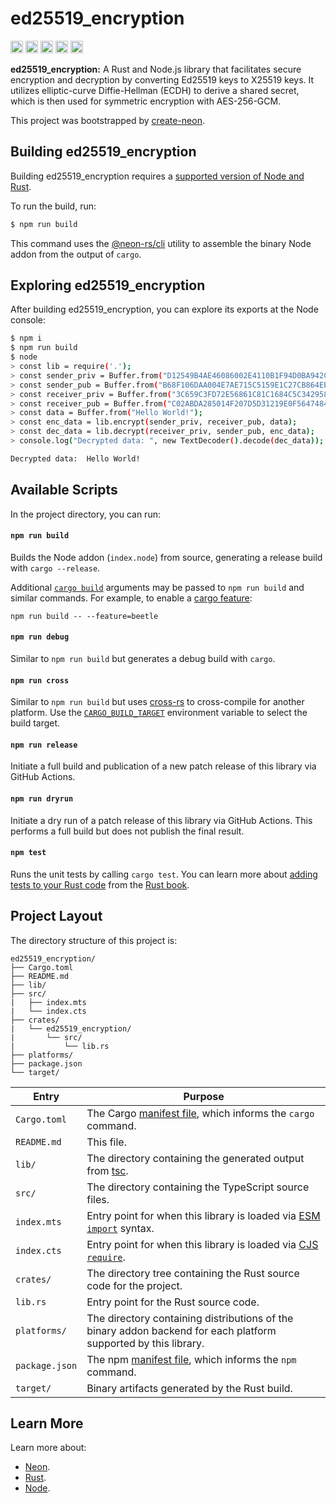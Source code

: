 # ed25519_encryption

[<img alt="github" src="https://img.shields.io/badge/ed25519_encryption-8da0cb?style=for-the-badge&labelColor=555555&logo=github" height="20">](https://github.com/Experimental-Projects-NAS/ed25519_encryption)
[<img alt="crates.io" src="https://img.shields.io/crates/v/ed25519_encryption.svg?style=for-the-badge&color=fc8d62&logo=rust" height="20">](https://crates.io/crates/ed25519_encryption)
[<img alt="NPM Version" src="https://img.shields.io/npm/v/ed25519_enc?style=for-the-badge&logo=npm&color=red" height="20">](https://img.shields.io/npm/v/ed25519_enc)
[<img alt="docs.rs" src="https://img.shields.io/badge/docs.rs-ed25519_encryption-66c2a5?style=for-the-badge&labelColor=555555&logo=docs.rs" height="20">](https://docs.rs/ed25519_encryption)
[<img alt="build status" src="https://img.shields.io/github/actions/workflow/status/Experimental-Projects-NAS/ed25519_encryption/release.yml?branch=main&style=for-the-badge" height="20">](https://github.com/Experimental-Projects-NAS/ed25519_encryption/actions?query=branch%3Amain)

**ed25519_encryption:** A Rust and Node.js library that facilitates secure encryption and decryption by converting Ed25519 keys to X25519 keys. It utilizes elliptic-curve Diffie-Hellman (ECDH) to derive a shared secret, which is then used for symmetric encryption with AES-256-GCM.

This project was bootstrapped by [create-neon](https://www.npmjs.com/package/create-neon).

## Building ed25519_encryption

Building ed25519_encryption requires a [supported version of Node and Rust](https://github.com/neon-bindings/neon#platform-support).

To run the build, run:

```sh
$ npm run build
```

This command uses the [@neon-rs/cli](https://www.npmjs.com/package/@neon-rs/cli) utility to assemble the binary Node addon from the output of `cargo`.

## Exploring ed25519_encryption

After building ed25519_encryption, you can explore its exports at the Node console:

```sh
$ npm i
$ npm run build
$ node
> const lib = require('.');
> const sender_priv = Buffer.from("D12549B4AE46086002E4110B1F94D0BA942C2967AA83D3003590FD7A5087C6A8", "hex");
> const sender_pub = Buffer.from("B68F106DAA004E7AE715C5159E1C27CB864EED20D3ACB332BD6F87E89226E925", "hex");
> const receiver_priv = Buffer.from("3C659C3FD72E56861C81C1684C5C342958645E2C459A11A2282B46161E47BF2E", "hex");
> const receiver_pub = Buffer.from("C02ABDA285014F207D5D31219E0F5647484F6DFF09E595DF38BDBDB07CE6E1B2", "hex");
> const data = Buffer.from("Hello World!");
> const enc_data = lib.encrypt(sender_priv, receiver_pub, data);
> const dec_data = lib.decrypt(receiver_priv, sender_pub, enc_data);
> console.log("Decrypted data: ", new TextDecoder().decode(dec_data));

Decrypted data:  Hello World!
```

## Available Scripts

In the project directory, you can run:

#### `npm run build`

Builds the Node addon (`index.node`) from source, generating a release build with `cargo --release`.

Additional [`cargo build`](https://doc.rust-lang.org/cargo/commands/cargo-build.html) arguments may be passed to `npm run build` and similar commands. For example, to enable a [cargo feature](https://doc.rust-lang.org/cargo/reference/features.html):

```
npm run build -- --feature=beetle
```

#### `npm run debug`

Similar to `npm run build` but generates a debug build with `cargo`.

#### `npm run cross`

Similar to `npm run build` but uses [cross-rs](https://github.com/cross-rs/cross) to cross-compile for another platform. Use the [`CARGO_BUILD_TARGET`](https://doc.rust-lang.org/cargo/reference/config.html#buildtarget) environment variable to select the build target.

#### `npm run release`

Initiate a full build and publication of a new patch release of this library via GitHub Actions.

#### `npm run dryrun`

Initiate a dry run of a patch release of this library via GitHub Actions. This performs a full build but does not publish the final result.

#### `npm test`

Runs the unit tests by calling `cargo test`. You can learn more about [adding tests to your Rust code](https://doc.rust-lang.org/book/ch11-01-writing-tests.html) from the [Rust book](https://doc.rust-lang.org/book/).

## Project Layout

The directory structure of this project is:

```
ed25519_encryption/
├── Cargo.toml
├── README.md
├── lib/
├── src/
|   ├── index.mts
|   └── index.cts
├── crates/
|   └── ed25519_encryption/
|       └── src/
|           └── lib.rs
├── platforms/
├── package.json
└── target/
```

| Entry          | Purpose                                                                                                                                  |
|----------------|------------------------------------------------------------------------------------------------------------------------------------------|
| `Cargo.toml`   | The Cargo [manifest file](https://doc.rust-lang.org/cargo/reference/manifest.html), which informs the `cargo` command.                   |
| `README.md`    | This file.                                                                                                                               |
| `lib/`         | The directory containing the generated output from [tsc](https://typescriptlang.org).                                                    |
| `src/`         | The directory containing the TypeScript source files.                                                                                    |
| `index.mts`    | Entry point for when this library is loaded via [ESM `import`](https://nodejs.org/api/esm.html#modules-ecmascript-modules) syntax.       |
| `index.cts`    | Entry point for when this library is loaded via [CJS `require`](https://nodejs.org/api/modules.html#requireid).                          |
| `crates/`      | The directory tree containing the Rust source code for the project.                                                                      |
| `lib.rs`       | Entry point for the Rust source code.                                                                                                          |
| `platforms/`   | The directory containing distributions of the binary addon backend for each platform supported by this library.                          |
| `package.json` | The npm [manifest file](https://docs.npmjs.com/cli/v7/configuring-npm/package-json), which informs the `npm` command.                    |
| `target/`      | Binary artifacts generated by the Rust build.                                                                                            |

## Learn More

Learn more about:

- [Neon](https://neon-bindings.com).
- [Rust](https://www.rust-lang.org).
- [Node](https://nodejs.org).
